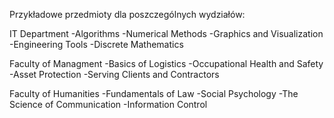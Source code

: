Przykładowe przedmioty dla poszczególnych wydziałów:

IT Department
-Algorithms
-Numerical Methods
-Graphics and Visualization
-Engineering Tools
-Discrete Mathematics

Faculty of Managment
-Basics of Logistics
-Occupational Health and Safety
-Asset Protection
-Serving Clients and Contractors

Faculty of Humanities
-Fundamentals of Law
-Social Psychology
-The Science of Communication
-Information Control
